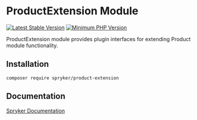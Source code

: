 # ProductExtension Module
[![Latest Stable Version](https://poser.pugx.org/spryker/product-extension/v/stable.svg)](https://packagist.org/packages/spryker/product-extension)
[![Minimum PHP Version](https://img.shields.io/badge/php-%3E%3D%207.3-8892BF.svg)](https://php.net/)

ProductExtension module provides plugin interfaces for extending Product module functionality.

## Installation

```
composer require spryker/product-extension
```

## Documentation

[Spryker Documentation](https://academy.spryker.com/developing_with_spryker/module_guide/modules.html)
